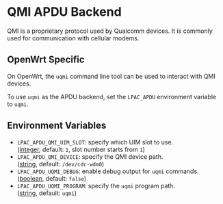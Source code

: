# QMI APDU Backend

QMI is a proprietary protocol used by Qualcomm devices.
It is commonly used for communication with cellular modems.

## OpenWrt Specific

On OpenWrt, the `uqmi` command line tool can be used to interact with QMI devices.

To use `uqmi` as the APDU backend, set the `LPAC_APDU` environment variable to `uqmi`.

## Environment Variables

- `LPAC_APDU_QMI_UIM_SLOT`: specify which UIM slot to use. \
  ([integer](types.md#integer-type), default: `1`, slot number starts from `1`)
- `LPAC_APDU_QMI_DEVICE`: specify the QMI device path. \
  ([string](types.md#string-type), default: `/dev/cdc-wdm0`)
- `LPAC_APDU_UQMI_DEBUG`: enable debug output for `uqmi` commands. \
  ([boolean](types.md#boolean-type), default: `false`)
- `LPAC_APDU_UQMI_PROGRAM`: specify the `uqmi` program path. \
  ([string](types.md#string-type), default: `uqmi`)
